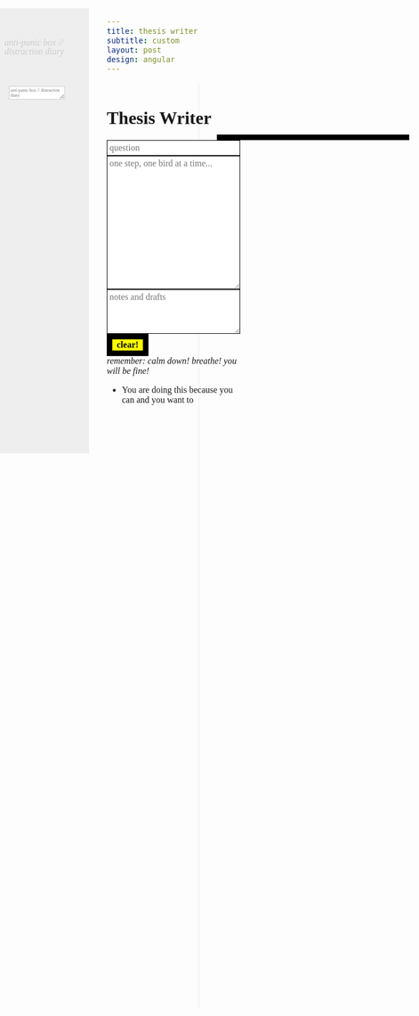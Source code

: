 ```yaml
---
title: thesis writer
subtitle: custom
layout: post
design: angular
---
```


<style>
@import url(http://fonts.googleapis.com/css?family=Crimson+Text:400,400italic,700);
body {
    font: 1em 'Crimson Text';
    text-align: left;
}
::selection {
    background-color: yellow;
}
#clear {
	background: yellow;
	border: 10px solid black;
	font: 1em 'Crimson Text';
	padding: 0.05em 0.5em;
	font-weight: bold;
	display: block;
}
h1 {
    font-size: 2em;
    font-weight: bold;
}
h2 {
    font-size: 1.75em;
}
input {
	border: 1px solid black;
	padding: 0.25em;
	font: 1em 'Monaco';
	display: block;
	width: 100%;
}
.picture-frame, .exporter {
	border: 1px solid black;
	width: 100%;
	height: 5em;
	padding: 0.25em;
	font: 1em 'Monaco';
}
.exporter {
	height: 15em;
}
.picture-frame:focus {
	outline: none;
	border: 1px solid green;
}
.pf--done {
	position: relative;
	border-bottom: 1px solid #eee;
	padding: 0.25em;
	width: 100%;
	margin-bottom: 1em;
	display: block;
}
.pf--done p {
	font-family: "Crimson Text", serif;
}
.pf--done small {
	font-style: italic;
}
.pf--done .hidden {
	font-size: 0;
}
.pf__control {
	position: absolute;
	right: 0;
	display: none;
}
.pf__control button {
	border: 1px solid #ccc;
	padding: 0.5em;
	margin-right: 0.5em;
	text-transform: uppercase;
	background: white;
	letter-spacing: 0.05em;
}
.pf__control button:focus {
	outline: none;
}
.pf__edit:hover {
	border: 1px solid green;
}
.pf__delete:hover {
	border: 1px solid red;
}
.finished {
	width: 60%;
	float: right;
	border-left: 1px solid #eee;
	min-height: 100em;
	padding: 2em;
}
.fixed {
	position: fixed;
	width: 15em;
}
.exported {
	font-family: "Crimson Text";
	padding-bottom: 1em;
	border-bottom: 10px solid black;
	margin-bottom: 1em;
	white-space: pre-wrap;
}
#panic {
	position: fixed;
	left: 0;
	top: 50px;
	width: 10em;
	background-color: #eee;
	color: #ccc;
	white-space: pre-wrap;
	line-height: 1;
	height: 800px;
	overflow-y: scroll;
}
#panic p {
	line-height: 1;
	padding: 1em;
}
#panic textarea {
	font-size: .95;
	border: 1px solid #ccc;
	font: 0.5em 'Monaco';
	position: fixed;
}
#panic h6 {
	padding: 0 0.5em;
}
</style>

<script src="//ajax.googleapis.com/ajax/libs/angularjs/1.2.15/angular.min.js"></script>
<script src="//cdnjs.cloudflare.com/ajax/libs/moment.js/2.6.0/moment.min.js"></script>

<script>
function Thesis($scope) {
    $scope.question = "QUESTION";
	$scope.export = "";
}

function Panic($scope) {
	$scope.panic = "";
}

(function($){
	var prototype = {
		'config' : {
			'module' : $(""),
		},
                
		'init' : function () {
			var main = prototype.mainMethods();
			main.setup();
			
			prototype.pictureFrame();
		},
		'mainMethods' : function () {
		
			function sanityCheck() {
				console.log("you're wonderful keep up the good work")
			}
			
			return {
				setup: function () {
					sanityCheck();
				},
      
			};
		},
		'pictureFrame' : function () {
			var $input = $(".picture-frame");
			var $output = $(".pf__finished");
			var $piece = $(".pf--done");
			var $cp = $(".pf__control");
			
			function processLinebreaks(text) {
				var check = /\n\n/g;
				return text.replace(check, "</p><p>");
			}
			
			function checkIfImport(text) {
				var dReg = /\#\#\#\#\#\#/g;
				var lReg = /\-\-\-\-\-\-/g;
			
				if (text.match(dReg) && text.match(lReg)) {
					var chunks = text.split(lReg);
					var humpty = [];
					
					for (var i=0; i<chunks.length; i++) {
						var post = chunks[i].split(dReg);
						
						var content = post[0];
						var date = post[1];
						
						humpty.push("<div class='pf--done'><div class='pf__control'><button class='pf__edit'>edit</button><button class='pf__delete'>delete</button></div><p>" + processLinebreaks(content) + "</p><p class='hidden'></p><small><span class='hidden'>######</span>" + date +"</small><div class='hidden'>------</div></div>");
					}
					$output.prepend(humpty.join(""));
					$input.val("");
					$input.trigger("focus");		
					
				} else {
					done(text);
				}
			}
			
			function done(para) {
				$output.prepend("<div class='pf--done'><div class='pf__control'><button class='pf__edit'>edit</button><button class='pf__delete'>delete</button></div><p>" + processLinebreaks(para) + "</p><p class='hidden'></p><small><span class='hidden'>######</span>" + moment().format('MMMM Do YYYY, h:mm:ss a') + "</small><div class='hidden'>------</div></div>");
				$input.val("");
				$input.trigger("focus");
			}
			
			function SelectText(element) {
			    var doc = document
			        , text = doc.getElementById(element)
			        , range, selection
			    ;    
			    if (doc.body.createTextRange) {
			        range = document.body.createTextRange();
			        range.moveToElementText(text);
			        range.select();
			    } else if (window.getSelection) {
			        selection = window.getSelection();        
			        range = document.createRange();
			        range.selectNodeContents(text);
			        selection.removeAllRanges();
			        selection.addRange(range);
			    }
			}
		
			function showControl(element) {
				element.find(".pf__control").fadeIn();
				return;
			}
			
			function hideControl(element) {
				element.find(".pf__control").fadeOut();
				return;
			}

			function editFinished($control) {
				var fText = $control.closest(".pf--done").find("p").text();
				$input.val(fText);
				$input.trigger("focus");
			}
			
			function deleteFinished($control) {
				$control.closest(".pf--done").remove();
			}
			
			function checkEnter(e, $element) {
				var keydown = e.which || e.keyCode;
				var currentText = $element.val();
				
				if (keydown === 13) {
					$element.val(currentText + "\n")
				} else {
					return;
				}
			}
			
			$(window).on('beforeunload', function(){
				return 'Save your changes!';
			});

			$input.on("change", function() {
				checkIfImport($(this).val());
			});
			
			$("body").on("mouseenter", ".pf--done", function() {
				showControl($(this));
			});
			
			$("body").on("mouseleave", ".pf--done", function() {
				hideControl($(this));
			});
			
			$("body").on("click", ".pf__edit", function() {
				editFinished($(this));
			});
			
			$("body").on("click", ".pf__delete", function() {
				deleteFinished($(this));
			});
			
			$("body").on("keydown", ".picture-frame", function(e) {
				//checkEnter(e, $(this));
			});
			
			$("#clear").on("click", function () {
				$(this).siblings(".picture-frame").val("");
			});
			
			$('.pf__finished').dblclick(function() {
			     SelectText('select');
			});
		}         
	};
	$(document).ready( function() {
		prototype.init();
	});
}(jQuery));

</script>

<div ng-app>
	<div ng-controller="Panic" id="panic">
		<h6>anti-panic box // distraction diary</h6>
	<textarea type="text" placeholder="anti-panic box // distraction diary" ng-model="panic"></textarea>
	<p ng-bind="panic"></p>
	</div>
	
<div ng-controller="Thesis">
<div class="fixed">
<h1>Thesis Writer</h1>



<input type="text" placeholder="question" ng-model="question" />
<textarea class="exporter" ng-model="export" placeholder="one step, one bird at a time...">
</textarea>
<textarea class="picture-frame" placeholder="notes and drafts">
</textarea>
<button id="clear">clear!</button>
<em>remember: calm down! breathe! you will be fine!</em>
<ul>
	<li>You are doing this because you can and you want to</li>
</ul>
</div>



<div class="finished">
	
<h1 ng-bind="question"></h1>

<pre ng-bind="export" class="exported"></pre>

<div class="pf__finished" id="select"></div>
</div>
</div>
</div>

